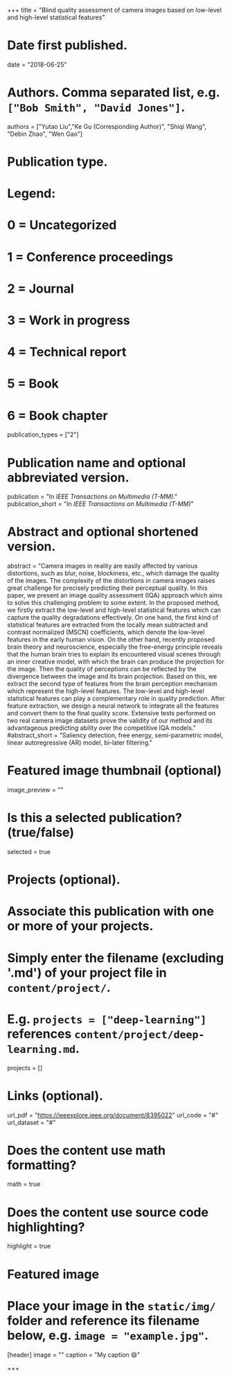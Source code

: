+++
title = "Blind quality assessment of camera images based on low-level and high-level statistical features"

# Date first published.
date = "2018-06-25"

# Authors. Comma separated list, e.g. `["Bob Smith", "David Jones"]`.
authors = ["Yutao Liu","Ke Gu (Corresponding Author)", "Shiqi Wang", "Debin Zhao", "Wen Gao"]
# Publication type.
# Legend:
# 0 = Uncategorized
# 1 = Conference proceedings
# 2 = Journal
# 3 = Work in progress
# 4 = Technical report
# 5 = Book
# 6 = Book chapter
publication_types = ["2"]

# Publication name and optional abbreviated version.
publication = "In *IEEE Transactions on Multimedia (T-MM)*."
publication_short = "In *IEEE Transactions on Multimedia (T-MM)*"

# Abstract and optional shortened version.
abstract = "Camera images in reality are easily affected by various distortions, such as blur, noise, blockiness, etc., which damage the quality of the images. The complexity of the distortions in camera images raises great challenge for precisely predicting their perceptual quality. In this paper, we present an image quality assessment (IQA) approach which aims to solve this challenging problem to some extent. In the proposed method, we firstly extract the low-level and high-level statistical features which can capture the quality degradations effectively. On one hand, the first kind of statistical features are extracted from the locally mean subtracted and contrast normalized (MSCN) coefficients, which denote the low-level features in the early human vision. On the other hand, recently proposed brain theory and neuroscience, especially the free-energy principle reveals that the human brain tries to explain its encountered visual scenes through an inner creative model, with which the brain can produce the projection for the image. Then the quality of perceptions can be reflected by the divergence between the image and its brain projection. Based on this, we extract the second type of features from the brain perception mechanism which represent the high-level features. The low-level and high-level statistical features can play a complementary role in quality prediction. After feature extraction, we design a neural network to integrate all the features and convert them to the final quality score. Extensive tests performed on two real camera image datasets prove the validity of our method and its advantageous predicting ability over the competitive IQA models."
#abstract_short = "Saliency detection, free energy, semi-parametric model, linear autoregressive (AR) model, bi-later filtering."

# Featured image thumbnail (optional)
image_preview = ""

# Is this a selected publication? (true/false)
selected = true

# Projects (optional).
#   Associate this publication with one or more of your projects.
#   Simply enter the filename (excluding '.md') of your project file in `content/project/`.
#   E.g. `projects = ["deep-learning"]` references `content/project/deep-learning.md`.
projects = []

# Links (optional).
url_pdf = "https://ieeexplore.ieee.org/document/8395022"
url_code = "#"
url_dataset = "#"




# Does the content use math formatting?
math = true

# Does the content use source code highlighting?
highlight = true

# Featured image
# Place your image in the `static/img/` folder and reference its filename below, e.g. `image = "example.jpg"`.
[header]
image = ""
caption = "My caption 😄"

+++

